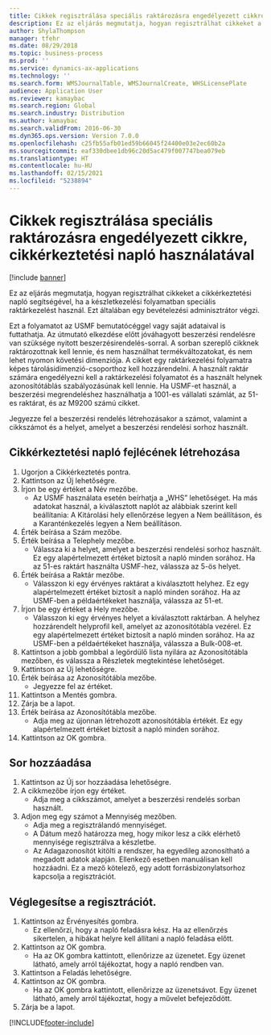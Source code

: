 ```yaml
---
title: Cikkek regisztrálása speciális raktározásra engedélyezett cikkre, cikkérkeztetési napló használatával
description: Ez az eljárás megmutatja, hogyan regisztrálhat cikkeket a cikkérkeztetési napló segítségével, ha a készletkezelési folyamatban speciális raktárkezelést használ.
author: ShylaThompson
manager: tfehr
ms.date: 08/29/2018
ms.topic: business-process
ms.prod: ''
ms.service: dynamics-ax-applications
ms.technology: ''
ms.search.form: WMSJournalTable, WMSJournalCreate, WHSLicensePlate
audience: Application User
ms.reviewer: kamaybac
ms.search.region: Global
ms.search.industry: Distribution
ms.author: kamaybac
ms.search.validFrom: 2016-06-30
ms.dyn365.ops.version: Version 7.0.0
ms.openlocfilehash: c25fb55afb01ed59b66045f24400e03e2ec60b2a
ms.sourcegitcommit: eaf330dbee1db96c20d5ac479f007747bea079eb
ms.translationtype: HT
ms.contentlocale: hu-HU
ms.lasthandoff: 02/15/2021
ms.locfileid: "5238894"
---
```

# <a name="register-items-for-an-advanced-warehousing-enabled-item-using-an-item-arrival-journal"></a>Cikkek regisztrálása speciális raktározásra engedélyezett cikkre, cikkérkeztetési napló használatával

[!include [banner](../../includes/banner.md)]

Ez az eljárás megmutatja, hogyan regisztrálhat cikkeket a cikkérkeztetési napló segítségével, ha a készletkezelési folyamatban speciális raktárkezelést használ. Ezt általában egy bevételezési adminisztrátor végzi. 

Ezt a folyamatot az USMF bemutatócéggel vagy saját adataival is futtathatja. Az útmutató elkezdése előtt jóváhagyott beszerzési rendelésre van szüksége nyitott beszerzésirendelés-sorral. A sorban szereplő cikknek raktározottnak kell lennie, és nem használhat termékváltozatokat, és nem lehet nyomon követési dimenziója. A cikket egy raktárkezelési folyamatra képes tárolásidimenzió-csoporthoz kell hozzárendelni. A használt raktár számára engedélyezni kell a raktárkezelési folyamatot és a használt helynek azonosítótáblás szabályozásúnak kell lennie. Ha USMF-et használ, a beszerzési megrendeléshez használhatja a 1001-es vállalati számlát, az 51-es raktárat, és az M9200 számú cikket. 

Jegyezze fel a beszerzési rendelés létrehozásakor a számot, valamint a cikkszámot és a helyet, amelyet a beszerzési rendelési sorhoz használt.


## <a name="create-an-item-arrival-journal-header"></a>Cikkérkeztetési napló fejlécének létrehozása
1. Ugorjon a Cikkérkeztetés pontra.
2. Kattintson az Új lehetőségre.
3. Írjon be egy értéket a Név mezőbe.
    * Az USMF használata esetén beírhatja a „WHS” lehetőséget. Ha más adatokat használ, a kiválasztott naplót az alábbiak szerint kell beállítania: A Kitárolási hely ellenőrzése legyen a Nem beállításon, és a Karanténkezelés legyen a Nem beállításon.  
4. Érték beírása a Szám mezőbe.
5. Érték beírása a Telephely mezőbe.
    * Válassza ki a helyet, amelyet a beszerzési rendelési sorhoz használt. Ez egy alapértelmezett értéket biztosít a napló minden sorához. Ha az 51-es raktárt használta USMF-hez, válassza az 5-ös helyet.  
6. Érték beírása a Raktár mezőbe.
    * Válasszon ki egy érvényes raktárat a kiválasztott helyhez. Ez egy alapértelmezett értéket biztosít a napló minden sorához. Ha az USMF-ben a példaértékeket használja, válassza az 51-et.  
7. Írjon be egy értéket a Hely mezőbe.
    * Válasszon ki egy érvényes helyet a kiválasztott raktárban. A helyhez hozzárendelt helyprofil kell, amelyet az azonosítótábla vezérel. Ez egy alapértelmezett értéket biztosít a napló minden sorához. Ha az USMF-ben a példaértékeket használja, válassza a Bulk-008-et.  
8. Kattintson a jobb gombbal a legördülő lista nyilára az Azonosítótábla mezőben, és válassza a Részletek megtekintése lehetőséget.
9. Kattintson az Új lehetőségre.
10. Érték beírása az Azonosítótábla mezőbe.
    * Jegyezze fel az értéket.  
11. Kattintson a Mentés gombra.
12. Zárja be a lapot.
13. Érték beírása az Azonosítótábla mezőbe.
    * Adja meg az újonnan létrehozott azonosítótábla értékét. Ez egy alapértelmezett értéket biztosít a napló minden sorához.  
14. Kattintson az OK gombra.

## <a name="add-a-line"></a>Sor hozzáadása
1. Kattintson az Új sor hozzáadása lehetőségre.
2. A cikkmezőbe írjon egy értéket.
    * Adja meg a cikkszámot, amelyet a beszerzési rendelés sorban használt.  
3. Adjon meg egy számot a Mennyiség mezőben.
    * Adja meg a regisztrálandó mennyiséget.  
    * A Dátum mező határozza meg, hogy mikor lesz a cikk elérhető mennyisége regisztrálva a készletbe.  
    * Az Adagazonosítót kitölti a rendszer, ha egyedileg azonosítható a megadott adatok alapján. Ellenkező esetben manuálisan kell hozzáadni. Ez a mező kötelező, egy adott forrásbizonylatsorhoz kapcsolja a regisztrációt.  

## <a name="complete-the-registration"></a>Véglegesítse a regisztrációt.
1. Kattintson az Érvényesítés gombra.
    * Ez ellenőrzi, hogy a napló feladásra kész. Ha az ellenőrzés sikertelen, a hibákat helyre kell állítani a napló feladása előtt.  
2. Kattintson az OK gombra.
    * Ha az OK gombra kattintott, ellenőrizze az üzenetet. Egy üzenet látható, amely arról tájékoztat, hogy a napló rendben van.  
3. Kattintson a Feladás lehetőségre.
4. Kattintson az OK gombra.
    * Ha az OK gombra kattintott, ellenőrizze az üzenetsávot. Egy üzenet látható, amely arról tájékoztat, hogy a művelet befejeződött.  
5. Zárja be a lapot.



[!INCLUDE[footer-include](../../../includes/footer-banner.md)]